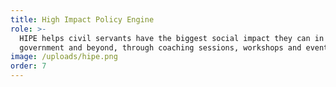 ```yaml
---
title: High Impact Policy Engine
role: >-
  HIPE helps civil servants have the biggest social impact they can in
  government and beyond, through coaching sessions, workshops and events.
image: /uploads/hipe.png
order: 7
---
```


